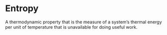 # Entropy
A thermodynamic property that is the measure of a system’s thermal energy per unit of temperature that is unavailable for doing useful work.